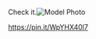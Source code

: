 Check it.![Model Photo](https://github.com/lamodeve/Model-s-Trending-/raw/main/.github/model1.jpg)

https://pin.it/WpYHX40l7
